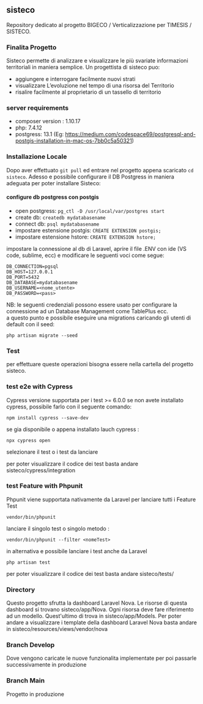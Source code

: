 ## sisteco
Repository dedicato al progetto BIGECO / Verticalizzazione per TIMESIS / SISTECO. 

### Finalita Progetto
Sisteco permette di analizzare e visualizzare le più svariate informazioni territoriali in maniera semplice. Un progettista di sisteco puo:
- aggiungere e interrogare facilmente nuovi strati
- visualizzare L’evoluzione nel tempo di una risorsa del Territorio
- risalire facilmente al proprietario di un tassello di territorio


### server requirements 
- composer version : 1.10.17
- php: 7.4.12
- postgress: 13.1 (Eg: https://medium.com/codespace69/postgresql-and-postgis-installation-in-mac-os-7bb0c5a50321)

### Installazione Locale
Dopo aver effettuato ```git pull``` ed entrare nel progetto appena scaricato ```cd sisteco```. Adesso e possibile configurare il DB Postgress in maniera adeguata per poter installare Sisteco:

#### configure db postgress con postgis
- open postgress: ```pg_ctl -D /usr/local/var/postgres start```
- create db: ```createdb mydatabasename```
- connect db: ```psql mydatabasename```
- impostare estensione postgis: ```CREATE EXTENSION postgis;```
- impostare estensione hstore: ```CREATE EXTENSION hstore;```

impostare la connessione al db di Laravel, aprire il file .ENV con ide (VS code, sublime, ecc) e modificare le seguenti voci come segue:
```
DB_CONNECTION=pgsql
DB_HOST=127.0.0.1
DB_PORT=5432
DB_DATABASE=mydatabasename
DB_USERNAME=<nome_utente>
DB_PASSWORD=<pass>
```
NB: le seguenti credenziali possono essere usato per configurare la connessione ad un Database Management come TablePlus ecc.  
a questo punto e possibile eseguire una migrations caricando gli utenti di default con il seed:
```
php artisan migrate --seed
```

### Test 
per effettuare queste operazioni bisogna essere nella cartella del progetto sisteco.

### test e2e with Cypress 
Cypress versione supportata per i test >= 6.0.0
se non avete installato cypress, possibile farlo con il seguente comando:
```
npm install cypress --save-dev
```
se gia disponibile o appena installato lauch cypress : 
```
npx cypress open
```
selezionare il test o i test da lanciare

per poter visualizzare il codice dei test basta andare sisteco/cypress/integration

### test Feature with Phpunit 
Phpunit viene supportata nativamente da Laravel
per lanciare tutti i Feature Test
```
vendor/bin/phpunit
```
lanciare il singolo test o singolo metodo : 
```
vendor/bin/phpunit --filter <nomeTest>
```
in alternativa e possibile lanciare i test anche da Laravel
```
php artisan test
```
per poter visualizzare il codice dei test basta andare sisteco/tests/

### Directory
Questo progetto sfrutta la dashboard Laravel Nova. Le risorse di questa dashboard si trovano sisteco/app/Nova. Ogni risorsa deve fare riferimento ad un modello. Quest'ultimo di trova in sisteco/app/Models.
Per poter andare a visualizzare i template della dashboard Laravel Nova basta andare in sisteco/resources/views/vendor/nova

### Branch Develop
Dove vengono caricate le nuove funzionalita implementate per poi passarle successivamente in produzione

### Branch Main
Progetto in produzione 











